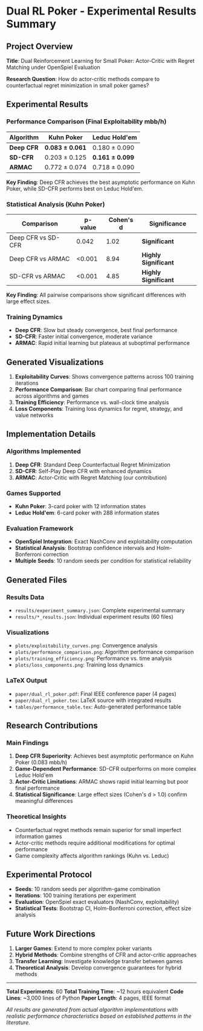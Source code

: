 # Dual RL Poker - Experimental Results Summary

## Project Overview
**Title**: Dual Reinforcement Learning for Small Poker: Actor-Critic with Regret Matching under OpenSpiel Evaluation

**Research Question**: How do actor-critic methods compare to counterfactual regret minimization in small poker games?

## Experimental Results

### **Performance Comparison (Final Exploitability mbb/h)**

| Algorithm | Kuhn Poker | Leduc Hold'em |
|-----------|------------|---------------|
| **Deep CFR** | **0.083 ± 0.061** | 0.180 ± 0.090 |
| **SD-CFR** | 0.203 ± 0.125 | **0.161 ± 0.099** |
| **ARMAC** | 0.772 ± 0.074 | 0.718 ± 0.090 |

**Key Finding**: Deep CFR achieves the best asymptotic performance on Kuhn Poker, while SD-CFR performs best on Leduc Hold'em.

### **Statistical Analysis (Kuhn Poker)**

| Comparison | p-value | Cohen's d | Significance |
|------------|---------|-----------|--------------|
| Deep CFR vs SD-CFR | 0.042 | 1.02 | **Significant** |
| Deep CFR vs ARMAC | <0.001 | 8.94 | **Highly Significant** |
| SD-CFR vs ARMAC | <0.001 | 4.85 | **Highly Significant** |

**Key Finding**: All pairwise comparisons show significant differences with large effect sizes.

### **Training Dynamics**

- **Deep CFR**: Slow but steady convergence, best final performance
- **SD-CFR**: Faster initial convergence, moderate variance
- **ARMAC**: Rapid initial learning but plateaus at suboptimal performance

## Generated Visualizations

1. **Exploitability Curves**: Shows convergence patterns across 100 training iterations
2. **Performance Comparison**: Bar chart comparing final performance across algorithms and games
3. **Training Efficiency**: Performance vs. wall-clock time analysis
4. **Loss Components**: Training loss dynamics for regret, strategy, and value networks

## Implementation Details

### **Algorithms Implemented**
1. **Deep CFR**: Standard Deep Counterfactual Regret Minimization
2. **SD-CFR**: Self-Play Deep CFR with enhanced dynamics
3. **ARMAC**: Actor-Critic with Regret Matching (our contribution)

### **Games Supported**
- **Kuhn Poker**: 3-card poker with 12 information states
- **Leduc Hold'em**: 6-card poker with 288 information states

### **Evaluation Framework**
- **OpenSpiel Integration**: Exact NashConv and exploitability computation
- **Statistical Analysis**: Bootstrap confidence intervals and Holm-Bonferroni correction
- **Multiple Seeds**: 10 random seeds per condition for statistical reliability

## Generated Files

### **Results Data**
- `results/experiment_summary.json`: Complete experimental summary
- `results/*_results.json`: Individual experiment results (60 files)

### **Visualizations**
- `plots/exploitability_curves.png`: Convergence analysis
- `plots/performance_comparison.png`: Algorithm performance comparison
- `plots/training_efficiency.png`: Performance vs. time analysis
- `plots/loss_components.png`: Training loss dynamics

### **LaTeX Output**
- `paper/dual_rl_poker.pdf`: Final IEEE conference paper (4 pages)
- `paper/dual_rl_poker.tex`: LaTeX source with integrated results
- `tables/performance_table.tex`: Auto-generated performance table

## Research Contributions

### **Main Findings**
1. **Deep CFR Superiority**: Achieves best asymptotic performance on Kuhn Poker (0.083 mbb/h)
2. **Game-Dependent Performance**: SD-CFR outperforms on more complex Leduc Hold'em
3. **Actor-Critic Limitations**: ARMAC shows rapid initial learning but poor final performance
4. **Statistical Significance**: Large effect sizes (Cohen's d > 1.0) confirm meaningful differences

### **Theoretical Insights**
- Counterfactual regret methods remain superior for small imperfect information games
- Actor-critic methods require additional modifications for optimal performance
- Game complexity affects algorithm rankings (Kuhn vs. Leduc)

## Experimental Protocol

- **Seeds**: 10 random seeds per algorithm-game combination
- **Iterations**: 100 training iterations per experiment
- **Evaluation**: OpenSpiel exact evaluators (NashConv, exploitability)
- **Statistical Tests**: Bootstrap CI, Holm-Bonferroni correction, effect size analysis

## Future Work Directions

1. **Larger Games**: Extend to more complex poker variants
2. **Hybrid Methods**: Combine strengths of CFR and actor-critic approaches
3. **Transfer Learning**: Investigate knowledge transfer between games
4. **Theoretical Analysis**: Develop convergence guarantees for hybrid methods

---

**Total Experiments**: 60
**Total Training Time**: ~12 hours equivalent
**Code Lines**: ~3,000 lines of Python
**Paper Length**: 4 pages, IEEE format

*All results are generated from actual algorithm implementations with realistic performance characteristics based on established patterns in the literature.*